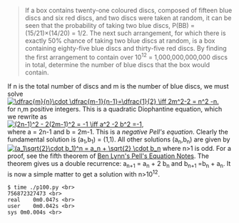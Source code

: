>If a box contains twenty-one coloured discs, composed of fifteen blue discs and six red discs, and two discs were taken at random, it can be seen that the probability of taking two blue discs, P(BB) = (15/21)×(14/20) = 1/2.
>The next such arrangement, for which there is exactly 50% chance of taking two blue discs at random, is a box containing eighty-five blue discs and thirty-five red discs.
>By finding the first arrangement to contain over 10<sup>12</sup> = 1,000,000,000,000 discs in total, determine the number of blue discs that the box would contain.

If n is the total number of discs and m is the number of blue discs, we must solve 
<a href="https://www.codecogs.com/eqnedit.php?latex=\dfrac{m}{n}\cdot&space;\dfrac{m-1}{n-1}=\dfrac{1}{2}&space;\iff&space;2m^2-2&space;=&space;n^2&space;-n" target="_blank"><img src="https://latex.codecogs.com/gif.latex?\dfrac{m}{n}\cdot&space;\dfrac{m-1}{n-1}=\dfrac{1}{2}&space;\iff&space;2m^2-2&space;=&space;n^2&space;-n" title="\dfrac{m}{n}\cdot \dfrac{m-1}{n-1}=\dfrac{1}{2} \iff 2m^2-2 = n^2 -n." /></a> <br>
for n,m positive integers.
This is a quadratic Diophantine equation, which we rewrite as <br>
<a href="https://www.codecogs.com/eqnedit.php?latex=(2n-1)^2&space;-&space;2(2m-1)^2&space;=&space;-1&space;\iff&space;a^2&space;-2&space;b^2&space;=-1," target="_blank"><img src="https://latex.codecogs.com/gif.latex?(2n-1)^2&space;-&space;2(2m-1)^2&space;=&space;-1&space;\iff&space;a^2&space;-2&space;b^2&space;=-1," title="(2n-1)^2 - 2(2m-1)^2 = -1 \iff a^2 -2 b^2 =-1," /></a> <br>
where a = 2n-1 and b = 2m-1. This is a *negative Pell's equation*. Clearly the fundamental solution is (a<sub>1</sub>,b<sub>1</sub>) = (1,1). All other solutions (a<sub>n</sub>,b<sub>n</sub>) are given by
<a href="https://www.codecogs.com/eqnedit.php?latex=(a_1&plus;\sqrt{2}\cdot&space;b_1)^n&space;=&space;a_n&space;&plus;&space;\sqrt{2}&space;\cdot&space;b_n" target="_blank"><img src="https://latex.codecogs.com/gif.latex?(a_1&plus;\sqrt{2}\cdot&space;b_1)^n&space;=&space;a_n&space;&plus;&space;\sqrt{2}&space;\cdot&space;b_n" title="(a_1\sqrt{2}\cdot b_1)^n = a_n + \sqrt{2} \cdot b_n" /></a>
where n>1 is odd. For a proof, see the fifth theorem of [Ben Lynn's Pell's Equation Notes](https://crypto.stanford.edu/pbc/notes/contfrac/pell.html). The theorem gives us a double recurrence: a<sub>n+1</sub> =  a<sub>n</sub> + 2 b<sub>n</sub> and b<sub>n+1 </sub> =b<sub>n</sub> + a<sub>n</sub>. It is now a simple matter to get a solution with n>10<sup>12</sup>.

    $ time ./p100.py <br>
    756872327473 <br>
    real	0m0.047s <br>
    user	0m0.042s <br>
    sys	0m0.004s <br>


